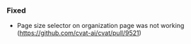 ### Fixed

- Page size selector on organization page was not working
  (<https://github.com/cvat-ai/cvat/pull/9521>)
